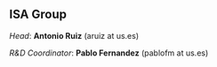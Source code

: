 ## ISA Group

*Head*: **Antonio Ruiz** (aruiz at us.es)

*R&D Coordinator*: **Pablo Fernandez** (pablofm at us.es)